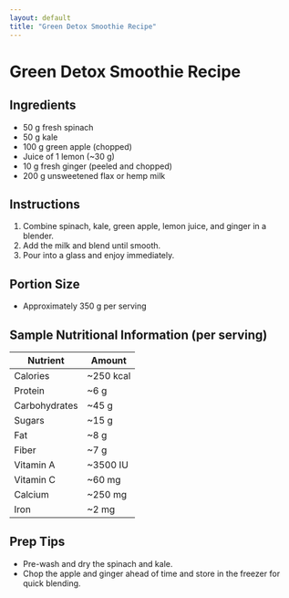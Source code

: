 ```yaml
---
layout: default
title: "Green Detox Smoothie Recipe"
---
```


# Green Detox Smoothie Recipe

## Ingredients
- 50 g fresh spinach  
- 50 g kale  
- 100 g green apple (chopped)  
- Juice of 1 lemon (~30 g)  
- 10 g fresh ginger (peeled and chopped)  
- 200 g unsweetened flax or hemp milk

## Instructions
1. Combine spinach, kale, green apple, lemon juice, and ginger in a blender.
2. Add the milk and blend until smooth.
3. Pour into a glass and enjoy immediately.

## Portion Size
- Approximately 350 g per serving

## Sample Nutritional Information (per serving)

| Nutrient      | Amount    |
| ------------- | --------- |
| Calories      | ~250 kcal |
| Protein       | ~6 g      |
| Carbohydrates | ~45 g     |
| Sugars        | ~15 g     |
| Fat           | ~8 g      |
| Fiber         | ~7 g      |
| Vitamin A     | ~3500 IU  |
| Vitamin C     | ~60 mg    |
| Calcium       | ~250 mg   |
| Iron          | ~2 mg     |

## Prep Tips
- Pre-wash and dry the spinach and kale.
- Chop the apple and ginger ahead of time and store in the freezer for quick blending.
